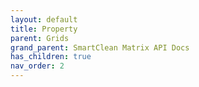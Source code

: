 ```yaml
---
layout: default
title: Property
parent: Grids
grand_parent: SmartClean Matrix API Docs
has_children: true
nav_order: 2
---
```



